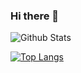### Hi there 👋

![Github Stats](https://github-readme-stats.vercel.app/api?username=madaspe&show_icons=true)

[![Top Langs](https://github-readme-stats.vercel.app/api/top-langs/?username=madaspe&layout=compact&langs_count=12)](https://github-readme-stats.vercel.app/api/top-langs/?username=madaspe&layout=compact&langs_count=12)


